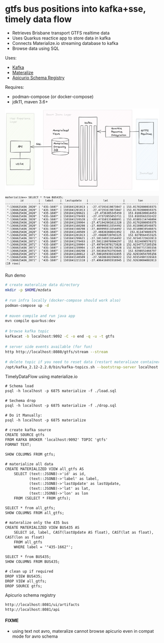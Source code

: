# gtfs bus positions into kafka+sse, timely data flow

- Retrieves Brisbane transport GTFS realtime data
- Uses Quarkus reactice app to store data in kafka
- Connects Materialize.io streaming database to kafka
- Browse data using SQL

Uses:

- [Kafka](https://strimzi.io)
- [Materalize](https://materialize.io)
- [Apicurio Schema Registry](https://github.com/Apicurio/apicurio-registry)

Requires:

- podman-compose (or docker-compose)
- jdk11, maven 3.6+

![gfts-exp](images/gtfs-exp.png)

![sql-bne-435](images/bne-435.png)

Run demo
```bash
# create materalize data directory
mkdir -p $HOME/mzdata 

# run infra locally (docker-compose should work also)
podman-compose up -d

# maven compile and run java app
mvn compile quarkus:dev

# browse kafka topic
kafkacat -b localhost:9092 -C -o end -q -u -t gtfs

# server side events available (for fun)
http http://localhost:8080/gtfs/stream --stream

# delete topic if you need to reset data (restart materaliaze container as well)
/opt/kafka_2.12-2.2.0/bin/kafka-topics.sh --bootstrap-server localhost:9092 --delete --topic gtfs
```

TimelyDataFlow using materialize.io
```
# Schema load
psql -h localhost -p 6875 materialize -f ./load.sql

# Sechema drop
psql -h localhost -p 6875 materialize -f ./drop.sql

# Do it Manually:
psql -h localhost -p 6875 materialize

# create kafka source
CREATE SOURCE gtfs
FROM KAFKA BROKER 'localhost:9092' TOPIC 'gtfs'
FORMAT TEXT;

SHOW COLUMNS FROM gtfs;

# materialize all data
CREATE MATERIALIZED VIEW all_gtfs AS
    SELECT (text::JSONB)->'id' as id,
           (text::JSONB)->'label' as label,
           (text::JSONB)->'lastUpdate' as lastUpdate,
           (text::JSONB)->'lat' as lat,
           (text::JSONB)->'lon' as lon
    FROM (SELECT * FROM gtfs);

SELECT * from all_gtfs;
SHOW COLUMNS FROM all_gtfs;

# materalize only the 435 bus
CREATE MATERIALIZED VIEW BUS435 AS
    SELECT id, label, CAST(lastUpdate AS float), CAST(lat as float), CAST(lon as float)
    FROM all_gtfs
    WHERE label = '"435-1662"';

SELECT * from BUS435;
SHOW COLUMNS FROM BUS435;

# clean up if required
DROP VIEW BUS435;
DROP VIEW all_gtfs;
DROP SOURCE gtfs;
```

Apicurio schema registry
```
http://localhost:8081/ui/artifacts
http://localhost:8081/api
```

#### FIXME
- using text not avro, materalize cannot browse apicurio even in compat mode for avro schema 
